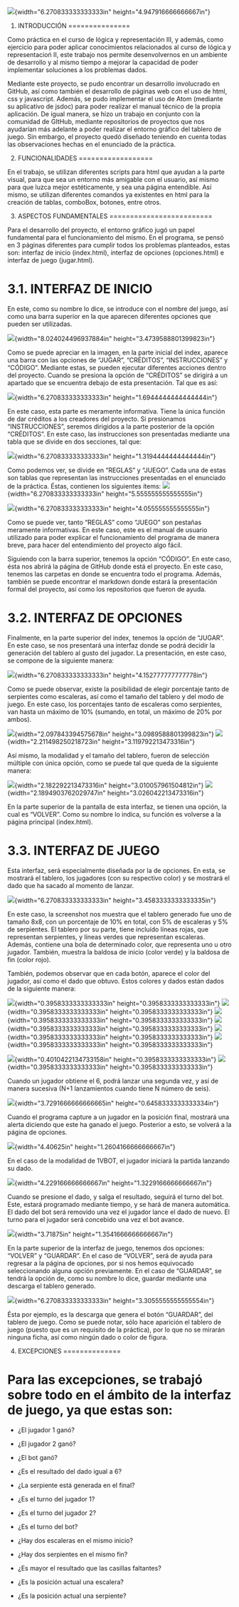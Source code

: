 ![](img/1.png){width="6.270833333333333in"
height="4.947916666666667in"}



1. INTRODUCCIÓN
===============

Como práctica en el curso de lógica y representación III, y además, como
ejercicio para poder aplicar conocimientos relacionados al curso de
lógica y representacioń II, este trabajo nos permite desenvolvernos en
un ambiente de desarrollo y al mismo tiempo a mejorar la capacidad de
poder implementar soluciones a los problemas dados.

Mediante este proyecto, se pudo encontrar un desarrollo involucrado en
GitHub, así como también el desarrollo de páginas web con el uso de
html, css y javascript. Además, se pudo implementar el uso de Atom
(mediante su aplicativo de jsdoc) para poder realizar el manual técnico
de la propia aplicación. De igual manera, se hizo un trabajo en conjunto
con la comunidad de GItHub, mediante repositorios de proyectos que nos
ayudarían más adelante a poder realizar el entorno gráfico del tablero
de juego. Sin embargo, el proyecto quedó diseñado teniendo en cuenta
todas las observaciones hechas en el enunciado de la práctica.

2. FUNCIONALIDADES
==================

En el trabajo, se utilizan diferentes scripts para html que ayudan a la
parte visual, para que sea un entorno más amigable con el usuario, así
mismo para que luzca mejor estéticamente, y sea una página entendible.
Así mismo, se utilizan diferentes comandos ya existentes en html para la
creación de tablas, comboBox, botones, entre otros.

3. ASPECTOS FUNDAMENTALES
=========================

Para el desarrollo del proyecto, el entorno gráfico jugó un papel
fundamental para el funcionamiento del mismo. En el programa, se pensó
en 3 páginas diferentes para cumplir todos los problemas planteados,
estas son: interfaz de inicio (index.html), interfaz de opciones
(opciones.html) e interfaz de juego (jugar.html).

3.1. INTERFAZ DE INICIO
=======================

En este, como su nombre lo dice, se introduce con el nombre del juego,
así como una barra superior en la que aparecen diferentes opciones que
pueden ser utilizadas.

![](img/2.png){width="8.024024496937884in"
height="3.4739588801399823in"}

Como se puede apreciar en la imagen, en la parte inicial del index,
aparece una barra con las opciones de “JUGAR”, “CRÉDITOS”,
“INSTRUCCIONES” y “CÓDIGO”. Mediante estas, se pueden ejecutar
diferentes acciones dentro del proyecto. Cuando se presiona la opción de
“CRÉDITOS” se dirigirá a un apartado que se encuentra debajo de esta
presentación. Tal que es así:

![](img/3.png){width="6.270833333333333in"
height="1.6944444444444444in"}

En este caso, esta parte es meramente informativa. Tiene la única
función de dar créditos a los creadores del proyecto. Si presionamos
“INSTRUCCIONES”, seremos dirigidos a la parte posterior de la opción
“CRÉDITOS”. En este caso, las instrucciones son presentadas mediante una
tabla que se divide en dos secciones, tal que:

![](img/4.png){width="6.270833333333333in"
height="1.3194444444444444in"}

Como podemos ver, se divide en “REGLAS” y “JUEGO”. Cada una de estas son
tablas que representan las instrucciones presentadas en el enunciado de
la práctica. Éstas, contienen los siguientes ítems:
![](img5.png){width="6.270833333333333in"
height="5.555555555555555in"}

![](img/6.png){width="6.270833333333333in"
height="4.055555555555555in"}

Como se puede ver, tanto “REGLAS” como “JUEGO” son pestañas meramente
informativas. En este caso, este es el manual de usuario utilizado para
poder explicar el funcionamiento del programa de manera breve, para
hacer del entendimiento del proyecto algo fácil.

Siguiendo con la barra superior, tenemos la opción “CÓDIGO”. En este
caso, ésta nos abrirá la página de GitHub donde está el proyecto. En
este caso, tenemos las carpetas en donde se encuentra todo el programa.
Además, también se puede encontrar el markdown donde estará la
presentación formal del proyecto, así como los repositorios que fueron
de ayuda.

3.2. INTERFAZ DE OPCIONES
=========================

Finalmente, en la parte superior del index, tenemos la opción de
“JUGAR”. En este caso, se nos presentará una interfaz donde se podrá
decidir la generación del tablero al gusto del jugador. La presentación,
en este caso, se compone de la siguiente manera:

![](img/7.png){width="6.270833333333333in"
height="4.152777777777778in"}

Como se puede observar, existe la posibilidad de elegir porcentaje tanto
de serpientes como escaleras, así como el tamaño del tablero y del modo
de juego. En este caso, los porcentajes tanto de escaleras como
serpientes, van hasta un máximo de 10% (sumando, en total, un máximo de
20% por ambos).

![](img/8.png){width="2.097843394575678in"
height="3.0989588801399823in"}
![](img/9.png){width="2.211498250218723in"
height="3.119792213473316in"}

Así mismo, la modalidad y el tamaño del tablero, fueron de selección
múltiple con única opción, como se puede tal que queda de la siguiente
manera:

![](img/10.png){width="2.182292213473316in"
height="3.010057961504812in"}
![](img/11.png){width="2.1894903762029747in"
height="3.026042213473316in"}

En la parte superior de la pantalla de esta interfaz, se tienen una
opción, la cual es “VOLVER”. Como su nombre lo indica, su función es
volverse a la página principal (index.html).

3.3. INTERFAZ DE JUEGO
======================

Esta interfaz, será especialmente diseñada por la de opciones. En esta,
se mostrará el tablero, los jugadores (con su respectivo color) y se
mostrará el dado que ha sacado al momento de lanzar.

![](img/12.png){width="6.270833333333333in"
height="3.4583333333333335in"}

En este caso, la screenshot nos muestra que el tablero generado fue uno
de tamaño 8x8, con un porcentaje de 10% en total, con 5% de escaleras y
5% de serpientes. El tablero por su parte, tiene incluído líneas rojas,
que representan serpientes, y líneas verdes que representan escaleras.
Además, contiene una bola de determinado color, que representa uno u
otro jugador. También, muestra la baldosa de inicio (color verde) y la
baldosa de fin (color rojo).

También, podemos observar que en cada botón, aparece el color del
jugador, así como el dado que obtuvo. Estos colores y dados están dados
de la siguiente manera:

![](1.png){width="0.3958333333333333in"
height="0.3958333333333333in"}
![](2.png){width="0.3958333333333333in"
height="0.3958333333333333in"}
![](3.png){width="0.3958333333333333in"
height="0.3958333333333333in"}
![](4.png){width="0.3958333333333333in"
height="0.3958333333333333in"}
![](5.png){width="0.3958333333333333in"
height="0.3958333333333333in"}
![](6.png){width="0.3958333333333333in"
height="0.3958333333333333in"}

![](amarillo.jpg){width="0.4010422134733158in"
height="0.3958333333333333in"}
![](morado.jpg){width="0.3958333333333333in"
height="0.3958333333333333in"}

Cuando un jugador obtiene el 6, podrá lanzar una segunda vez, y así de
manera sucesiva (N+1 lanzamientos cuando tiene N número de seis).

![](img/13.png){width="3.7291666666666665in"
height="0.6458333333333334in"}

Cuando el programa capture a un jugador en la posición final, mostrará
una alerta diciendo que este ha ganado el juego. Posterior a esto, se
volverá a la página de opciones.

![](img/14.png){width="4.40625in" height="1.2604166666666667in"}

En el caso de la modalidad de 1VBOT, el jugador iniciará la partida
lanzando su dado.

![](img/15.png){width="4.229166666666667in"
height="1.3229166666666667in"}

Cuando se presione el dado, y salga el resultado, seguirá el turno del
bot. Este, estará programado mediante tiempo, y se hará de manera
automática. El dado del bot será removido una vez el jugador lance el
dado de nuevo. El turno para el jugador será concebido una vez el bot
avance.

![](img/16.png){width="3.71875in" height="1.3541666666666667in"}

En la parte superior de la interfaz de juego, tenemos dos opciones:
“VOLVER” y “GUARDAR”. En el caso de “VOLVER”, será de ayuda para
regresar a la página de opciones, por si nos hemos equivocado
seleccionando alguna opción previamente. En el caso de “GUARDAR”, se
tendrá la opción de, como su nombre lo dice, guardar mediante una
descarga el tablero generado.

![](img/17.png){width="6.270833333333333in"
height="3.3055555555555554in"}

Ésta por ejemplo, es la descarga que genera el botón “GUARDAR”, del
tablero de juego. Como se puede notar, sólo hace aparición el tablero de
juego (puesto que es un requisito de la práctica), por lo que no se
mirarán ninguna ficha, así como ningún dado o color de figura.

4. EXCEPCIONES
==============

Para las excepciones, se trabajó sobre todo en el ámbito de la interfaz de juego, ya que estas son:
===================================================================================================

-   ¿El jugador 1 ganó?

-   ¿El jugador 2 ganó?

-   ¿El bot ganó?

-   ¿Es el resultado del dado igual a 6?

-   ¿La serpiente está generada en el final?

-   ¿Es el turno del jugador 1?

-   ¿Es el turno del jugador 2?

-   ¿Es el turno del bot?

-   ¿Hay dos escaleras en el mismo inicio?

-   ¿Hay dos serpientes en el mismo fin?

-   ¿Es mayor el resultado que las casillas faltantes?

-   ¿Es la posición actual una escalera?

-   ¿Es la posición actual una serpiente?
